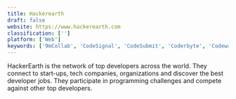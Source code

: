```yaml
---
title: Hackerearth
draft: false 
website: https://www.hackerearth.com
classification: ['']
platform: ['Web']
keywords: ['9mCollab', 'CodeSignal', 'CodeSubmit', 'Coderbyte', 'Codewars', 'Devskiller', 'Geektastic', 'HireVue', 'Interview Mocha', 'InterviewBit', 'LeetCode', 'Next Workmate', 'Project Euler', 'Remoteinterview', 'TestDome', 'Topcoder', 'Triplebyte', 'mettl']
---
```

HackerEarth is the network of top developers across the world. They connect to start-ups, tech companies, organizations and discover the best developer jobs. They participate in programming challenges and compete against other top developers.